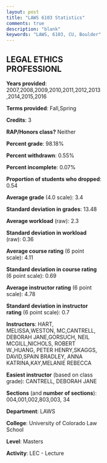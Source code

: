 ```yaml
---
layout: post
title: "LAWS 6103 Statistics"
comments: true
description: "blank"
keywords: "LAWS, 6103, CU, Boulder"
--- 
```

<head>
<script src="https://ajax.googleapis.com/ajax/libs/jquery/2.1.3/jquery.min.js"></script>
<script src="https://dl.dropboxusercontent.com/s/pc42nxpaw1ea4o9/highcharts.js?dl=0"></script>
<!-- <script src="../assets/js/highcharts.js"></script> -->
<style type="text/css">@font-face {
	font-family: "Bebas Neue";
	src: url(https://www.filehosting.org/file/details/544349/BebasNeue%20Regular.otf) format("opentype");
	}
	h1.Bebas { 
		font-family: "Bebas Neue", Verdana, Tahoma;
	}
</style>
</head>
<body>
	<div id="container" style="float: right; width: 45%; height: 88%; margin-left: 2.5%; margin-right: 2.5%;"></div>
	<script language="JavaScript">
		$(document).ready(function() {
		var chart = {type: 'column'};
		var title = {text: 'Grade Distribution'};
		var xAxis = {categories: ['A','B','C','D','F'],crosshair: true};
		var yAxis = {min: 0,title: {text: 'Percentage'}};
		var tooltip = {headerFormat: '<center><b><span style="font-size:20px">{point.key}</span></b></center>',
		               pointFormat: '<td style="padding:0"><b>{point.y:.1f}%</b></td>',
		               footerFormat: '</table>',shared: true,useHTML: true};
		var plotOptions = {column: {pointPadding: 0.0,borderWidth: 0}};  
		var credits = {enabled: false};var series= [{name: 'Percent',data: [35.95,62.39,1.43,0.08,0.16,]}];
		var json = {};
		json.chart = chart;
		json.title = title;
		json.tooltip = tooltip;
		json.xAxis = xAxis;
		json.yAxis = yAxis;  
		json.series = series;
		json.plotOptions = plotOptions;  
		json.credits = credits;
		$('#container').highcharts(json);
	});
	</script>
</body>
			   
## LEGAL ETHICS PROFESSIONL

**Years provided**: 2007,2008,2009,2010,2011,2012,2013,2014,2015,2016

**Terms provided**: Fall,Spring

**Credits**: 3

**RAP/Honors class?** Neither

**Percent grade**: 98.18%

**Percent withdrawn**: 0.55%

**Percent incomplete**: 0.07%

**Proportion of students who dropped**: 0.54

**Average grade** (4.0 scale): 3.4

**Standard deviation in grades**: 13.48

**Average workload** (raw): 2.3

**Standard deviation in workload** (raw): 0.36

**Average course rating** (6 point scale): 4.11

**Standard deviation in course rating** (6 point scale): 0.69

**Average instructor rating** (6 point scale): 4.78

**Standard deviation in instructor rating** (6 point scale): 0.7

**Instructors**: HART, MELISSA,WESTON, MC,CANTRELL, DEBORAH JANE,GORSUCH, NEIL MCGILL,NICHOLS, ROBERT W.,HUANG, PETER HENRY,SKAGGS, DAVID,SPAIN BRADLEY, ANNA KATRINA,KAY,MELANIE REBECCA

**Easiest instructor** (based on class grade): CANTRELL, DEBORAH JANE

**Sections** (and **number of sections**): 004,001,002,803,003, 34

**Department**: LAWS

**College**: University of Colorado Law School

**Level**: Masters

**Activity**: LEC - Lecture